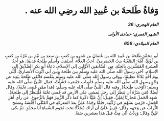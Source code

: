 <h1 dir="rtl">وَفاةُ طَلحةَ بن عُبيدِ الله رضِي الله عنه .</h1>

<h5 dir="rtl">العام الهجري:  36

الشهر القمري: جمادى الأولى

العام الميلادي: 656</h5>

<p dir="rtl">أبو محمَّدٍ طَلحةُ بن عُبيدِ الله بن عُثمانَ بن عَمرِو بن كعبِ بن سعدِ بن تَيْمِ بن مُرَّةَ بن كعبِ بن لُؤَيٍّ، أُمُّهُ: الصَّعْبَةُ بنتُ الحَضرميِّ، أُختُ العَلاءِ، أَسلمَت وأَسلَم طَلحةُ قديمًا، هو أحدُ العشرةِ المُبَشَّرين بالجنَّةِ، مِن السَّابقين الأوَّلين إلى الإسلامِ، دَعاهُ أبو بكرٍ الصِّدِّيقُ إلى الإسلامِ، آخَى رسولُ الله صلَّى الله عليه وسلَّم بين طَلحةَ وبين أبي أيُّوبَ الأنصاريِّ، أَبْلَى يومَ أُحُدٍ بَلاءًا عظيمًا، ووَقَى رسولَ الله صلَّى الله عليه وسلَّم بِنَفْسهِ فاتَّقَى طَلحةُ بيَدِه عن وَجْهِ رسولِ الله صلَّى الله عليه وسلَّم فأصاب خِنْصَره فَشُلَّتْ، فقال النَّبيُّ صلَّى الله عليه وسلَّم: (أَوْجَبَ طَلحةُ). وفيه قال النَّبيُّ صلَّى الله عليه وسلَّم: (هذا ممَّن قَضى نَحْبَهُ). وقال أيضًا: (مَن سَرَّهُ أن يَنظُرَ إلى رجلٍ يَمشي على الأرضِ قد قَضى نَحْبَهُ فَلْيَنظُرْ إلى طَلحةَ).  شهِد الجَملَ مُحارِبًا لِعَلِيٍّ، فقِيلَ: إنَّ عَلِيًّا ذكَرهُ كما ذكَر الزُّبيرَ فهَمَّ بالرُّجوعِ  عن رأي أهلِ الجَملِ، فرُمِيَ بسَهْمٍ في رُكْبَتِه, فلمَّا وجَدَهُ عَلِيٌّ بعدَ المعركةِ في القَتْلَى أَجْلَسَهُ ومسَح التُّرابَ عن وَجهِه وقال: عَزيزٌ عَلَيَّ أن أراك مُجَدَّلًا تحت نُجومِ السَّماءِ أبا محمَّدٍ. ثمَّ بكى عَلِيٌّ وقال: وَدِدْتُ أنِّي مِتُّ قبلَ هذا بعشرين سَنةً.</p></br>
